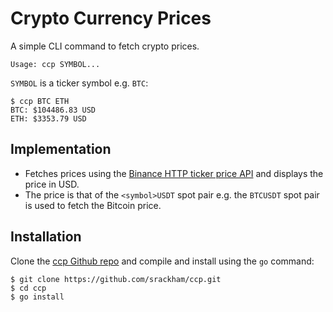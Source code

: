 # Crypto Currency Prices

A simple CLI command to fetch crypto prices.

    Usage: ccp SYMBOL...

`SYMBOL` is a ticker symbol e.g. `BTC`:

```
$ ccp BTC ETH
BTC: $104486.83 USD
ETH: $3353.79 USD
```

## Implementation

- Fetches prices using the [Binance HTTP ticker price API](https://github.com/binance/binance-spot-api-docs/blob/master/rest-api.md#symbol-price-ticker) and displays the price in USD.
- The price is that of the `<symbol>USDT` spot pair e.g. the `BTCUSDT` spot pair is used to fetch the Bitcoin price.

## Installation

Clone the [ccp Github repo](https://github.com/srackham/ccp) and compile and install using the `go` command:

```
$ git clone https://github.com/srackham/ccp.git
$ cd ccp
$ go install
```
